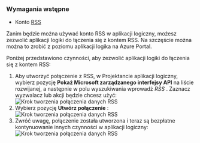 ### <a name="prerequisites"></a>Wymagania wstępne

- Konto [RSS](https://wikipedia.org/wiki/RSS)  


Zanim będzie można używać konto RSS w aplikacji logiczny, możesz zezwolić aplikacji logiki do łączenia się z kontem RSS. Na szczęście można można to zrobić z poziomu aplikacji logika na Azure Portal.  

Poniżej przedstawiono czynności, aby zezwolić aplikacji logiki do łączenia się z kontem RSS:  
1. Aby utworzyć połączenie z RSS, w Projektancie aplikacji logiczny, wybierz pozycję **Pokaż Microsoft zarządzanego interfejsy API** na liście rozwijanej, a następnie w polu wyszukiwania wprowadź *RSS* . Zaznacz wyzwalacz lub akcji będzie chcesz użyć:  
![Krok tworzenia połączenia danych RSS](./media/connectors-create-api-rss/rss-1.png)  
2. Wybierz pozycję **Utwórz połączenie** :  
![Krok tworzenia połączenia danych RSS](./media/connectors-create-api-rss/rss-2.png)  
3. Zwróć uwagę, połączenie została utworzona i teraz są bezpłatne kontynuowanie innych czynności w aplikacji logiczny:  
 ![Krok tworzenia połączenia danych RSS](./media/connectors-create-api-rss/rss-3.png)  

